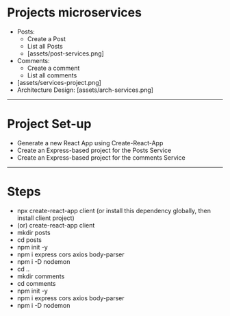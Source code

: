 # Projects microservices

- Posts:
  - Create a Post
  - List all Posts
  - [assets/post-services.png]
- Comments:
  - Create a comment
  - List all comments
- [assets/services-project.png]
- Architecture Design: [assets/arch-services.png]

---

# Project Set-up

- Generate a new React App using Create-React-App
- Create an Express-based project for the Posts Service
- Create an Express-based project for the comments Service

---

# Steps

- npx create-react-app client (or install this dependency globally, then install client project)
- (or) create-react-app client
- mkdir posts
- cd posts
- npm init -y
- npm i express cors axios body-parser
- npm i -D nodemon
- cd ..
- mkdir comments
- cd comments
- npm init -y
- npm i express cors axios body-parser
- npm i -D nodemon
